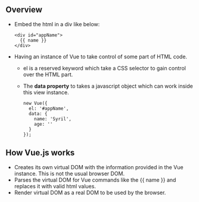 ## Overview
* Embed the html in a div like below:
  ```
  <div id="appName">
    {{ name }}
  </div>
  ```
* Having an instance of Vue to take control of some part of HTML code. 
  * el is a reserved keyword which take a CSS selector to gain control over the HTML part. 
  * The **data property** to takes a javascript object which can work inside this view instance.
      
    ```
    new Vue({
      el: '#appName',
      data: {
        name: 'Syril',
        age: ''
      }
    });
    ```
    
 ## How Vue.js works
 * Creates its own virtual DOM with the information provided in the Vue instance. This is not the usual browser DOM.
 * Parses the virtual DOM for Vue commands like the {{ name }} and replaces it with valid html values. 
 * Render virtual DOM as a real DOM to be used by the browser.
    
